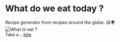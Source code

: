 # What do we eat today ?

Recipe generator from recipes around the globe. 😋🌍  
![What to eat ?](https://www.quizexpo.com/wp-content/uploads/2020/11/cover-6.jpg)  
Take a ...[bite](https://what-do-we-eat-today-16fg.onrender.com).
